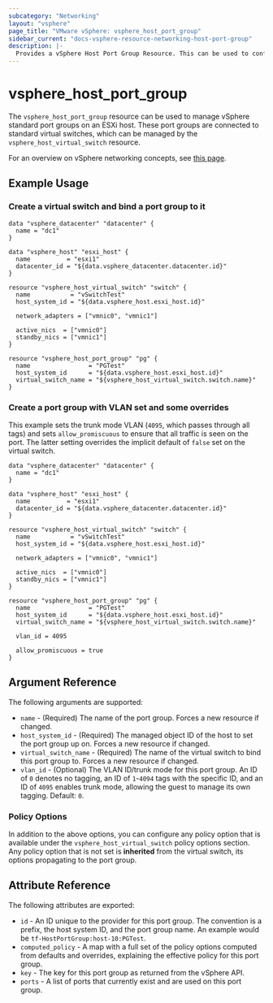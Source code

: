 ```yaml
---
subcategory: "Networking"
layout: "vsphere"
page_title: "VMware vSphere: vsphere_host_port_group"
sidebar_current: "docs-vsphere-resource-networking-host-port-group"
description: |-
  Provides a vSphere Host Port Group Resource. This can be used to configure port groups direct on an ESXi host.
---
```


# vsphere\_host\_port\_group

The `vsphere_host_port_group` resource can be used to manage vSphere standard
port groups on an ESXi host. These port groups are connected to standard
virtual switches, which can be managed by the
`vsphere_host_virtual_switch` resource.

For an overview on vSphere networking concepts, see [this page][ref-vsphere-net-concepts].

[ref-vsphere-net-concepts]: https://docs.vmware.com/en/VMware-vSphere/6.5/com.vmware.vsphere.networking.doc/GUID-2B11DBB8-CB3C-4AFF-8885-EFEA0FC562F4.html

## Example Usage

### Create a virtual switch and bind a port group to it

```hcl
data "vsphere_datacenter" "datacenter" {
  name = "dc1"
}

data "vsphere_host" "esxi_host" {
  name          = "esxi1"
  datacenter_id = "${data.vsphere_datacenter.datacenter.id}"
}

resource "vsphere_host_virtual_switch" "switch" {
  name           = "vSwitchTest"
  host_system_id = "${data.vsphere_host.esxi_host.id}"

  network_adapters = ["vmnic0", "vmnic1"]

  active_nics  = ["vmnic0"]
  standby_nics = ["vmnic1"]
}

resource "vsphere_host_port_group" "pg" {
  name                = "PGTest"
  host_system_id      = "${data.vsphere_host.esxi_host.id}"
  virtual_switch_name = "${vsphere_host_virtual_switch.switch.name}"
}
```

### Create a port group with VLAN set and some overrides

This example sets the trunk mode VLAN (`4095`, which passes through all tags)
and sets
`allow_promiscuous`
to ensure that all traffic is seen on the port. The latter setting overrides
the implicit default of `false` set on the virtual switch.

```hcl
data "vsphere_datacenter" "datacenter" {
  name = "dc1"
}

data "vsphere_host" "esxi_host" {
  name          = "esxi1"
  datacenter_id = "${data.vsphere_datacenter.datacenter.id}"
}

resource "vsphere_host_virtual_switch" "switch" {
  name           = "vSwitchTest"
  host_system_id = "${data.vsphere_host.esxi_host.id}"

  network_adapters = ["vmnic0", "vmnic1"]

  active_nics  = ["vmnic0"]
  standby_nics = ["vmnic1"]
}

resource "vsphere_host_port_group" "pg" {
  name                = "PGTest"
  host_system_id      = "${data.vsphere_host.esxi_host.id}"
  virtual_switch_name = "${vsphere_host_virtual_switch.switch.name}"

  vlan_id = 4095

  allow_promiscuous = true
}
```

## Argument Reference

The following arguments are supported:

* `name` - (Required) The name of the port group.  Forces a new resource if
  changed.
* `host_system_id` - (Required) The managed object ID of
  the host to set the port group up on. Forces a new resource if changed.
* `virtual_switch_name` - (Required) The name of the virtual switch to bind
  this port group to. Forces a new resource if changed.
* `vlan_id` - (Optional) The VLAN ID/trunk mode for this port group.  An ID of
  `0` denotes no tagging, an ID of `1`-`4094` tags with the specific ID, and an
  ID of `4095` enables trunk mode, allowing the guest to manage its own
  tagging. Default: `0`.

### Policy Options

In addition to the above options, you can configure any policy option that is
available under the `vsphere_host_virtual_switch` policy options
section.  Any policy option that is not set is
**inherited** from the virtual switch, its options propagating to the port
group.


## Attribute Reference

The following attributes are exported:

* `id` - An ID unique to the provider for this port group. The convention is a
  prefix, the host system ID, and the port group name. An example would be
  `tf-HostPortGroup:host-10:PGTest`.
* `computed_policy` - A map with a full set of the policy
  options computed from defaults and overrides,
  explaining the effective policy for this port group.
* `key` - The key for this port group as returned from the vSphere API.
* `ports` - A list of ports that currently exist and are used on this port group.
